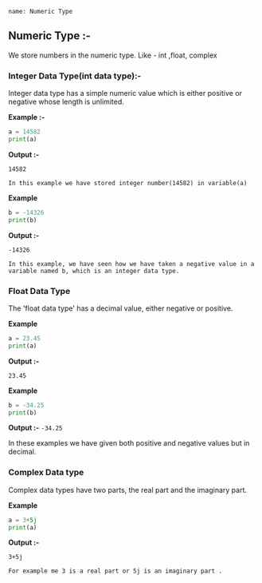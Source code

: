 ﻿```ngMeta
name: Numeric Type

```

## Numeric Type :-

We store numbers in the numeric type. Like - int ,float, complex 

### Integer Data Type(int data type):-

Integer data type has a simple numeric value which is either positive or negative whose length is unlimited.

**Example :-**

```python
a = 14582
print(a)
 ```
**Output :-**

`14582`

`In this example we have stored integer number(14582) in variable(a)`

**Example**

```python
b = -14326
print(b)
 ```
**Output :-**

`-14326`

`In this example, we have seen how we have taken a negative value in a variable named b, which is an integer data type.`

### Float Data Type

  
The 'float data type' has a decimal value, either negative or positive.

**Example**

```python
a = 23.45
print(a)
 ```
**Output :-**

`23.45`

**Example**

```python
b = -34.25
print(b)
 ```
**Output :-**
`-34.25`

In these examples we have given both positive and negative values ​​but in decimal.


### Complex Data type

Complex data types have two parts, the real part and the imaginary part.

**Example**

```python
a = 3+5j
print(a)
 ```
**Output :-**

`3+5j`

`For example me 3 is a real part or 5j is an imaginary part .`
